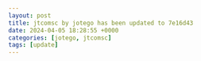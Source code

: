 ```yaml
---
layout: post
title: jtcomsc by jotego has been updated to 7e16d43
date: 2024-04-05 18:28:55 +0000
categories: [jotego, jtcomsc]
tags: [update]
---
```


